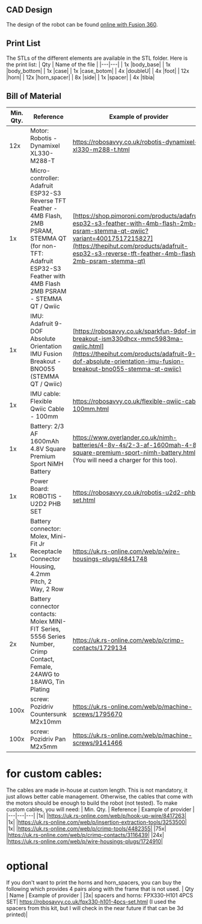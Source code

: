 ## CAD Design ##
The design of the robot can be found [online with Fusion 360](https://a360.co/3PiP3cK).


## Print List ##
The STLs of the different elements are available in the STL folder. Here is the print list:
|  Qty | Name of the file  | 
|---|---|
| 1x |body_base|
| 1x |body_bottom|
| 1x |case|
| 1x |case_botom|
| 4x |doubleU|
| 4x |foot|
| 12x |horn|
| 12x |horn_spacer|
| 8x |side|
| 1x |spacer|
| 4x |tibia|


## Bill of Material ##
|  Min. Qty. | Reference  | Example of provider | 
|---|---|---|
|12x| Motor: Robotis - Dynamixel XL330-M288-T| https://robosavvy.co.uk/robotis-dynamixel-xl330-m288-t.html|
|1x| Micro-controller: Adafruit ESP32-S3 Reverse TFT Feather - 4MB Flash, 2MB PSRAM, STEMMA QT (for non-TFT: Adafruit ESP32-S3 Feather with 4MB Flash 2MB PSRAM - STEMMA QT / Qwiic| [https://shop.pimoroni.com/products/adafruit-esp32-s3-feather-with-4mb-flash-2mb-psram-stemma-qt-qwiic?variant=40017517215827](https://thepihut.com/products/adafruit-esp32-s3-reverse-tft-feather-4mb-flash-2mb-psram-stemma-qt)|
|1x| IMU: Adafruit 9-DOF Absolute Orientation IMU Fusion Breakout - BNO055 (STEMMA QT / Qwiic)| [https://robosavvy.co.uk/sparkfun-9dof-imu-breakout-ism330dhcx-mmc5983ma-qwiic.html](https://thepihut.com/products/adafruit-9-dof-absolute-orientation-imu-fusion-breakout-bno055-stemma-qt-qwiic)|
|1x| IMU cable: Flexible Qwiic Cable - 100mm| https://robosavvy.co.uk/flexible-qwiic-cable-100mm.html|
|1x| Battery: 2/3 AF 1600mAh 4.8V Square Premium Sport NiMH Battery| https://www.overlander.co.uk/nimh-batteries/4-8v-4s/2-3-af-1600mah-4-8v-square-premium-sport-nimh-battery.html (You will need a charger for this too). |
|1x| Power Board: ROBOTIS - U2D2 PHB SET| https://robosavvy.co.uk/robotis-u2d2-phb-set.html|
|1x| Battery connector: Molex, Mini-Fit Jr Receptacle Connector Housing, 4.2mm Pitch, 2 Way, 2 Row| https://uk.rs-online.com/web/p/wire-housings-plugs/4841748|
|2x| Battery connector contacts: Molex MINI-FIT Series, 5556 Series Number, Crimp Contact, Female, 24AWG to 18AWG, Tin Plating| https://uk.rs-online.com/web/p/crimp-contacts/1729134|
|100x| screw: Pozidriv Countersunk M2x10mm|https://uk.rs-online.com/web/p/machine-screws/1795670 |
|100x| screw: Pozidriv Pan M2x5mm|https://uk.rs-online.com/web/p/machine-screws/9141466| 

# for custom cables: #
The cables are made in-house at custom length. This is not mandatory, it just allows better cable management. Otherwise, the cables that come with the motors should be enough to build the robot (not tested). To make custom cables, you will need: 
|  Min. Qty. | Reference  | Example of provider | 
|---|---|---|
|1x| |https://uk.rs-online.com/web/p/hook-up-wire/8417263|
|1x| |https://uk.rs-online.com/web/p/insertion-extraction-tools/3253500|
|1x| |https://uk.rs-online.com/web/p/crimp-tools/4482355|
|75x| |https://uk.rs-online.com/web/p/crimp-contacts/3116439|
|24x| |https://uk.rs-online.com/web/p/wire-housings-plugs/1724910|

# optional #
If you don't want to print the horns and horn_spacers, you can buy the following which provides 4 pairs along with the frame that is not used. 
|  Qty | Name  | Example of provider | 
|3x| spacers and horns: FPX330-H101 4PCS SET| https://robosavvy.co.uk/fpx330-h101-4pcs-set.html (I used the spacers from this kit, but I will check in the near future if that can be 3d printed)|

